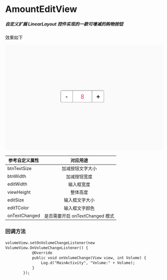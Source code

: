 # AmountEditView

##### 自定义扩展 LinearLayout 控件实现的一款可增减的购物按钮

效果如下

![](https://github.com/MoveToNext/AmountEditView/blob/master/WechatIMG10.jpeg)

| 参考自定义属性 | 对应用途 |
|------|:---:|
| btnTextSize| 加减按钮文字大小|
| btnWidth | 加减按钮宽度|
| editWidth | 输入框宽度|
| viewHeight | 整体高度|
| editSize | 输入框文字大小|
| editTColor | 输入框文字颜色|
| onTextChanged | 是否需要开启 onTextChanged 模式|

### 回调方法
```
volumeView.setOnVolumeChangeListener(new VolumeView.OnVolumeChangeListener() {
            @Override
            public void onVolumeChange(View view, int Volume) {
                Log.d("MainActivity", "Volume:" + Volume);
            }
        });
```